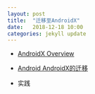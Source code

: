 ```yaml
---
layout: post
title:  "迁移至AndroidX"
date:   2018-12-18 10:00
categories: jekyll update
---
```


- [AndroidX Overview](https://developer.android.com/jetpack/androidx/)
- [Android AndroidX的迁移](https://www.jianshu.com/p/7dc111353328)

- 实践
